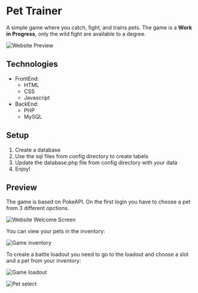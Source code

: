 # Pet Trainer
A simple game where you catch, fight, and trains pets. The game is a **Work in Progress**, only the wild fight are available to a degree. 

![Website Preview](/screenshots/town.png)

## Technologies
- FrontEnd: 
  - HTML
  - CSS
  - Javascript
- BackEnd:
  - PHP
  - MySQL

## Setup
1. Create a database
2. Use the sql files from config directory to create tabels
3. Update the database.php file from config directory with your data
4. Enjoy!
 

## Preview
The game is based on PokeAPI. On the first login you have to choose a pet from 3 different opctions.

![Website Welcome Screen](/screenshots/starter.png)

You can view your pets in the inventory:

![Game inventory](/screenshots/inventory.png)

To create a battle loadout you need to go to the loadout and choose a slot and a pet from your inventory:

![Game loadout](/screenshots/loadout.png)

![Pet select](/screenshots/select.png)

